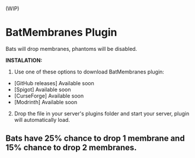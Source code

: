 (WIP)
# BatMembranes Plugin
Bats will drop membranes, phantoms will be disabled.

**INSTALATION:**
1. Use one of these options to download BatMembranes plugin:
- [GitHub releases] Available soon
- [Spigot] Available soon
- [CurseForge] Available soon
- [Modrinth] Available soon
2. Drop the file in your server's plugins folder and start your server, plugin will automatically load.

## Bats have 25% chance to drop 1 membrane and 15% chance to drop 2 membranes.
